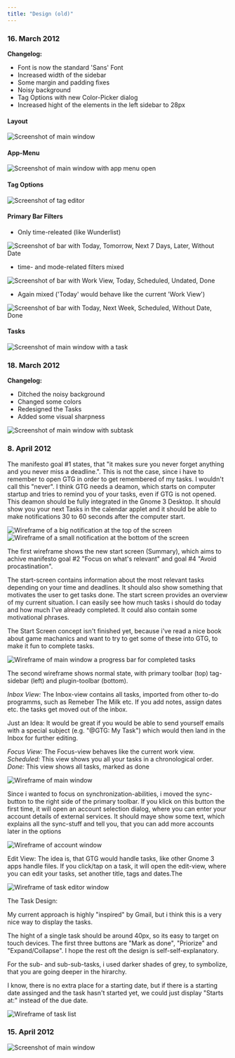 ```yaml
---
title: "Design (old)"
---
```


### 16. March 2012

**Changelog:**

- Font is now the standard 'Sans' Font
- Increased width of the sidebar
- Some margin and padding fixes
- Noisy background
- Tag Options with new Color-Picker dialog
- Increased hight of the elements in the left sidebar to 28px

#### Layout

![Screenshot of main window](design_2012_03_layout.png)

#### App-Menu

![Screenshot of main window with app menu open](design_2012_03_app_menu.png)

#### Tag Options

![Screenshot of tag editor](design_2012_03_tag_options.png)

#### Primary Bar Filters

- Only time-releated (like Wunderlist)

![Screenshot of bar with Today, Tomorrow, Next 7 Days, Later, Without Date](design_2012_03_bar_time.png)

- time- and mode-related filters mixed

![Screenshot of bar with Work View, Today, Scheduled, Undated, Done](design_2012_03_bar_mode.png)

- Again mixed ('Today' would behave like the current 'Work View')

![Screenshot of bar with Today, Next Week, Scheduled, Without Date, Done](design_2012_03_bar_mixed.png)

#### Tasks

![Screenshot of main window with a task](design_2012_03_tasks.png)

### 18. March 2012

**Changelog:**

- Ditched the noisy background
- Changed some colors
- Redesigned the Tasks
- Added some visual sharpness

![Screenshot of main window with subtask](design_2012_03_main.png)

### 8. April 2012

The manifesto goal #1 states, that "it makes sure you never forget
anything and you never miss a deadline.". This is not the case, since i
have to remember to open GTG in order to get remembered of my tasks. I
wouldn't call this "never". I think GTG needs a deamon, which starts on
computer startup and tries to remind you of your tasks, even if GTG is
not opened. This deamon should be fully integrated in the Gnome 3
Desktop. It should show you your next Tasks in the calendar applet and
it should be able to make notifications 30 to 60 seconds after the
computer start.

![Wireframe of a big notification at the top of the screen](design_2012_04_notification_top_wireframe.png)
![Wireframe of a small notification at the bottom of the screen](design_2012_04_notification_bottom_wireframe.png)

The first wireframe shows the new start screen (Summary), which aims to
achive manifesto goal #2 "Focus on what's relevant" and goal #4 "Avoid
procastination".

The start-screen contains information about the most relevant tasks
depending on your time and deadlines. It should also show something that
motivates the user to get tasks done. The start screen provides an
overview of my current situation. I can easily see how much tasks i
should do today and how much I've already completed. It could also
contain some motivational phrases.

The Start Screen concept isn't finished yet, because i've read a nice
book about game machanics and want to try to get some of these into GTG,
to make it fun to complete tasks.

![Wireframe of main window a progress bar for completed tasks](design_2012_04_main_progress_bar_wireframe.png)

The second wireframe shows normal state, with primary toolbar (top)
tag-sidebar (left) and plugin-toolbar (bottom).

*Inbox View:* The Inbox-view contains all tasks, imported from other
to-do programms, such as Remeber The Milk etc. If you add notes, assign
dates etc. the tasks get moved out of the inbox.

Just an Idea: It would be great if you would be able to send yourself
emails with a special subject (e.g. "@GTG: My Task") which would then
land in the Inbox for further editing.

*Focus View:* The Focus-view behaves like the current work view.
*Scheduled:* This view shows you all your tasks in a chronological
order. *Done:* This view shows all tasks, marked as done

![Wireframe of main window](design_2012_04_main_wireframe.png)

Since i wanted to focus on synchronization-abilities, i moved the
sync-button to the right side of the primary toolbar. If you klick on
this button the first time, it will open an account selection dialog,
where you can enter your account details of external services. It should
maye show some text, which explains all the sync-stuff and tell you,
that you can add more accounts later in the options

![Wireframe of account window](design_2012_04_account_wireframe.png)

Edit View: The idea is, that GTG would handle tasks, like other Gnome 3
apps handle files. If you click/tap on a task, it will open the
edit-view, where you can edit your tasks, set another title, tags and
dates.The

![Wireframe of task editor window](design_2012_04_task_wireframe.png)

The Task Design:

My current approach is highly "inspired" by Gmail, but i think this is a
very nice way to display the tasks.

The hight of a single task should be around 40px, so its easy to target
on touch devices. The first three buttons are "Mark as done", "Priorize"
and "Expand/Collapse". I hope the rest oft the design is
self-self-explanatory.

For the sub- and sub-sub-tasks, i used darker shades of grey, to
symbolize, that you are going deeper in the hirarchy.

I know, there is no extra place for a starting date, but if there is a
starting date assinged and the task hasn't started yet, we could just
display "Starts at:" instead of the due date.

![Wireframe of task list](design_2012_04_list_wireframe.png)

### 15. April 2012

![Screenshot of main window](design_2012_04_main.png)
